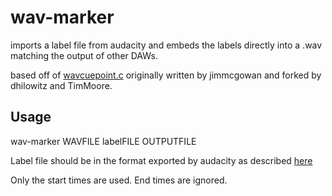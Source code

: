 # wav-marker

imports a label file from audacity and embeds the labels directly into a .wav matching the output of other DAWs.

based off of [wavcuepoint.c](https://gist.github.com/TimMoore/a2dfb007004c87ac3a3858309a7911d1) originally written by jimmcgowan and forked by dhilowitz and TimMoore.

## Usage

wav-marker WAVFILE labelFILE OUTPUTFILE

Label file should be in the format exported by audacity as described [here](https://manual.audacityteam.org/man/importing_and_exporting_labels.html)

Only the start times are used. End times are ignored.